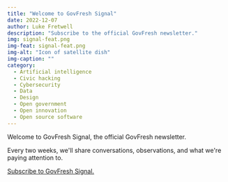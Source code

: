 ```yaml
---
title: "Welcome to GovFresh Signal"
date: 2022-12-07
author: Luke Fretwell
description: "Subscribe to the official GovFresh newsletter."
img: signal-feat.png
img-feat: signal-feat.png
img-alt: "Icon of satellite dish"
img-caption: ""
category:
  - Artificial intelligence
  - Civic hacking
  - Cybersecurity
  - Data
  - Design
  - Open government
  - Open innovation
  - Open source software
---
```


Welcome to GovFresh Signal, the official GovFresh newsletter.

Every two weeks, we'll share conversations, observations, and what we're paying attention to.

[Subscribe to GovFresh Signal.](/subscribe)